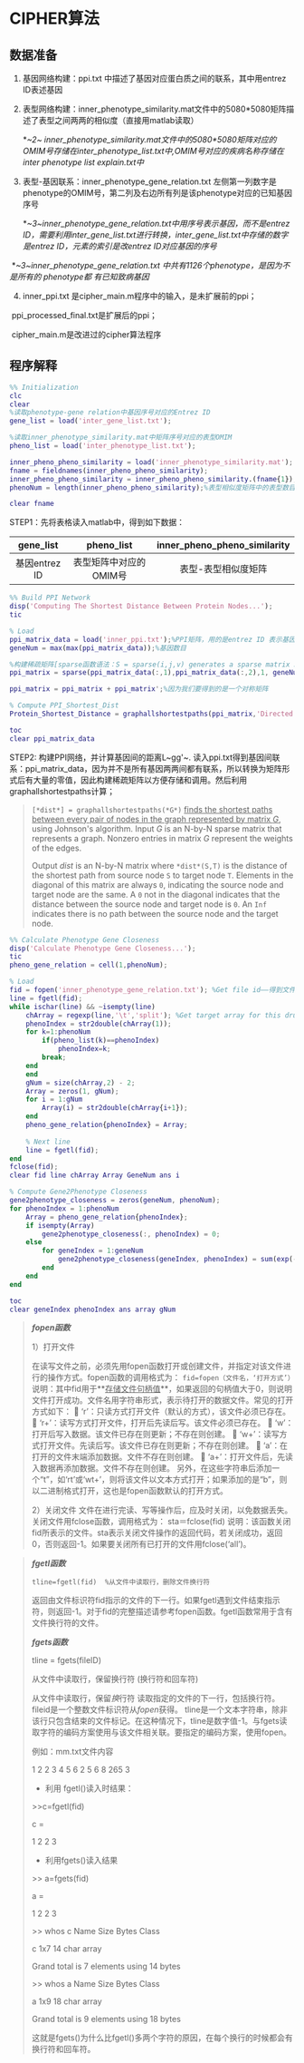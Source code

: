 # CIPHER算法

## 数据准备

1. 基因网络构建：ppi.txt 中描述了基因对应蛋白质之间的联系，其中用entrez ID表述基因

2. 表型网络构建：inner_phenotype_similarity.mat文件中的5080\*5080矩阵描述了表型之间两两的相似度（直接用matlab读取）

   **~2~ inner_phenotype_similarity.mat文件中的5080\*5080矩阵对应的OMIM号存储在inter_phenotype_list.txt中,OMIM号对应的疾病名称存储在inter phenotype list explain.txt中*

3. 表型-基因联系：inner_phenotype_gene_relation.txt 左侧第一列数字是phenotype的OMIM号，第二列及右边所有列是该phenotype对应的已知基因序号

   **~3~inner_phenotype_gene_relation.txt中用序号表示基因，而不是entrez ID，需要利用inter_gene_list.txt进行转换，inter_gene_list.txt中存储的数字是entrez ID，元素的索引是改entrez ID对应基因的序号*

​    **~3~inner_phenotype_gene_relation.txt 中共有1126个phenotype，是因为不是所有的 phenotype都    有已知致病基因*

4. inner_ppi.txt 是cipher_main.m程序中的输入，是未扩展前的ppi；

​       ppi_processed_final.txt是扩展后的ppi；

​      cipher_main.m是改进过的cipher算法程序

## 程序解释

```matlab
%% Initialization
clc
clear
%读取phenotype-gene relation中基因序号对应的Entrez ID
gene_list = load('inter_gene_list.txt');

%读取inner_phenotype_similarity.mat中矩阵序号对应的表型OMIM
pheno_list = load('inter_phenotype_list.txt');

inner_pheno_pheno_similarity = load('inner_phenotype_similarity.mat');
fname = fieldnames(inner_pheno_pheno_similarity);
inner_pheno_pheno_similarity = inner_pheno_pheno_similarity.(fname{1});
phenoNum = length(inner_pheno_pheno_similarity);%表型相似度矩阵中的表型数目

clear fname
```

STEP1：先将表格读入matlab中，得到如下数据：

|  gene_list  |  pheno_list   | inner_pheno_pheno_similarity |
| :---------: | :-----------: | :--------------------------: |
| 基因entrez ID | 表型矩阵中对应的OMIM号 |          表型-表型相似度矩阵          |





```matlab
%% Build PPI Network
disp('Computing The Shortest Distance Between Protein Nodes...');
tic

% Load
ppi_matrix_data = load('inner_ppi.txt');%PPI矩阵，用的是entrez ID 表示基因
geneNum = max(max(ppi_matrix_data));%基因数目

%构建稀疏矩阵[sparse函数语法：S = sparse(i,j,v) generates a sparse matrix S from the triplets i, j, and v such that S(i(k),j(k)) = v(k). S = sparse(i,j,v,m,n) specifies the size of S as m-by-n.]此处因为基因间只要有联系就设置值为1，所以v=1；
ppi_matrix = sparse(ppi_matrix_data(:,1),ppi_matrix_data(:,2),1, geneNum, geneNum);

ppi_matrix = ppi_matrix + ppi_matrix';%因为我们要得到的是一个对称矩阵

% Compute PPI_Shortest_Dist
Protein_Shortest_Distance = graphallshortestpaths(ppi_matrix,'Directed','false');

toc
clear ppi_matrix_data
```

STEP2: 构建PPI网络，并计算基因间的距离L~gg'~. 读入ppi.txt得到基因间联系：ppi_matrix_data，因为并不是所有基因两两间都有联系，所以转换为矩阵形式后有大量的零值，因此构建稀疏矩阵以方便存储和调用。然后利用graphallshortestpaths计算；

> `[*dist*] = graphallshortestpaths(*G*)` <u>finds the shortest paths between every pair of nodes in the graph represented by matrix *G*</u>, using Johnson's algorithm. Input *G* is an N-by-N sparse matrix that represents a graph. Nonzero entries in matrix *G* represent the weights of the edges.
>
>   Output *dist* is an N-by-N matrix where `*dist*(S,T)` is the distance of the shortest path from source node `S` to target node `T`. Elements in the diagonal of this matrix are always `0`, indicating the source node and target node are the same. A `0` not in the diagonal indicates that the distance between the source node and target node is `0`. An `Inf` indicates there is no path between the source node and the target node.



```matlab
%% Calculate Phenotype Gene Closeness
disp('Calculate Phenotype Gene Closeness...');
tic
pheno_gene_relation = cell(1,phenoNum);

% Load
fid = fopen('inner_phenotype_gene_relation.txt'); %Get file id——得到文件句柄值
line = fgetl(fid);
while ischar(line) && ~isempty(line)
    chArray = regexp(line,'\t','split'); %Get target array for this drug
    phenoIndex = str2double(chArray(1));
    for k=1:phenoNum
        if(pheno_list(k)==phenoIndex)
            phenoIndex=k;
	    break;
	end
    end
    gNum = size(chArray,2) - 2;
    Array = zeros(1, gNum);
    for i = 1:gNum
        Array(i) = str2double(chArray{i+1});
    end
    pheno_gene_relation{phenoIndex} = Array;
    
    % Next line
    line = fgetl(fid);
end
fclose(fid);
clear fid line chArray Array GeneNum ans i

% Compute Gene2Phenotype Closeness
gene2phenotype_closeness = zeros(geneNum, phenoNum);
for phenoIndex = 1:phenoNum
    Array = pheno_gene_relation{phenoIndex};
    if isempty(Array)
        gene2phenotype_closeness(:, phenoIndex) = 0;
    else
        for geneIndex = 1:geneNum
            gene2phenotype_closeness(geneIndex, phenoIndex) = sum(exp(-(Protein_Shortest_Distance(geneIndex,Array)).^2));
        end
    end
end

toc
clear geneIndex phenoIndex ans array gNum
```

> ***fopen函数***
>
> 1）打开文件
>
> 在读写文件之前，必须先用fopen函数打开或创建文件，并指定对该文件进行的操作方式。fopen函数的调用格式为：
> ```fid=fopen（文件名，‘打开方式’）```
> 说明：其中fid用于**<u>存储文件句柄值</u>**，如果返回的句柄值大于0，则说明文件打开成功。文件名用字符串形式，表示待打开的数据文件。常见的打开方式如下：
>  ‘r’：只读方式打开文件（默认的方式），该文件必须已存在。
>  ‘r+’：读写方式打开文件，打开后先读后写。该文件必须已存在。
>  ‘w’：打开后写入数据。该文件已存在则更新；不存在则创建。
>  ‘w+’：读写方式打开文件。先读后写。该文件已存在则更新；不存在则创建。
>  ‘a’：在打开的文件末端添加数据。文件不存在则创建。
>  ‘a+’：打开文件后，先读入数据再添加数据。文件不存在则创建。
> 另外，在这些字符串后添加一个“t”，如‘rt’或‘wt+’，则将该文件以文本方式打开；如果添加的是“b”，则以二进制格式打开，这也是fopen函数默认的打开方式。
>
> 2）关闭文件
> 文件在进行完读、写等操作后，应及时关闭，以免数据丢失。关闭文件用fclose函数，调用格式为：
> sta＝fclose(fid)
> 说明：该函数关闭fid所表示的文件。sta表示关闭文件操作的返回代码，若关闭成功，返回0，否则返回-1。如果要关闭所有已打开的文件用fclose(‘all’)。
>

> ***fgetl函数***
>
> ```tline=fgetl(fid)  %从文件中读取行，删除文件换行符```
>
> 返回由文件标识符fid指示的文件的下一行。如果fgetl遇到文件结束指示符，则返回-1。对于fid的完整描述请参考fopen函数。fgetl函数常用于含有文件换行符的文件。
>
> ***fgets函数***
>
> tline = fgets(fileID)
>
> 从文件中读取行，保留换行符 (换行符和回车符)
>
> 从文件中读取行，保留*换*行符 读取指定的文件的下一行，包括换行符。 fileid是一个整数文件标识符从*fopen*获得。 tline是一个文本字符串，除非该行只包含结束的文件标记。在这种情况下，tline是数字值-1。与fgets读取字符的编码方案使用与该文件相关联。要指定的编码方案，使用fopen。
>
> 例如：mm.txt文件内容
>
> 1 2 2 3
> 4 5 6
> 2 5 6 8
> 265
> 3
>
> * 利用 fgetl()读入时结果：
>
> \>>c=fgetl(fid)
>
> c =
>
> 1 2 2 3
>
> * 利用fgets()读入结果
>
> \>> a=fgets(fid)
>
> a =
>
> 1 2 2 3
>
> \>> whos c
> Name Size Bytes Class
>
> c 1x7 14 char array
>
> Grand total is 7 elements using 14 bytes
>
> \>> whos a
> Name Size Bytes Class
>
> a 1x9 18 char array
>
> Grand total is 9 elements using 18 bytes
>
> 这就是fgets()为什么比fgetl()多两个字符的原因，在每个换行的时候都会有换行符和回车符。